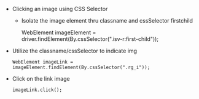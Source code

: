 * Clicking an image using CSS Selector
    - Isolate the image element thru classname and cssSelector firstchild
      

        WebElement imageElement = driver.findElement(By.cssSelector(".isv-r:first-child"));

* Utilize the classname/cssSelector to indicate img

      WebElement imageLink = imageElement.findElement(By.cssSelector(".rg_i"));

* Click on the link image

      imageLink.click();
